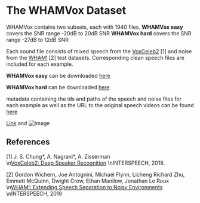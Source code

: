 # The WHAMVox Dataset

WHAMVox contains two subsets, each with 1940 files. 
**WHAMVox easy** covers the SNR range -20dB to 20dB SNR
**WHAMVox hard** covers the SNR range -27dB to 12dB SNR

Each sound file consists of mixed speech from the [VoxCeleb2](https://www.robots.ox.ac.uk/~vgg/data/voxceleb/vox2.html) \[1] and noise from the [WHAM!](https://wham.whisper.ai/) \[2] test datasets. Corresponding clean speech files are included for each example.

**WHAMVox easy** can be downloaded [here](https://github.com/yossing-audatic/noisy_speech_test_sets/blob/main/WHAMVox/WHAMVox_easy.zip)

**WHAMVox hard** can be downloaded [here](https://github.com/yossing-audatic/noisy_speech_test_sets/blob/main/WHAMVox/WHAMVox_hard.zip)

metadata containing the ids and paths of the speech and noise files for each example as well as the URL to the original speech videos can be found [here](https://github.com/yossing-audatic/noisy_speech_test_sets/blob/main/WHAMVox/WHAMVox_test.csv)

[Link](url) and ![Image](src)

## References

[1]  J. S. Chung*, A. Nagrani*, A. Zisserman  
\n[VoxCeleb2: Deep Speaker Recognition](https://www.robots.ox.ac.uk/~vgg/publications/2018/Chung18a/chung18a.pdf)
\nINTERSPEECH, 2018.

[2] Gordon Wichern, Joe Antognini, Michael Flynn, Licheng Richard Zhu, Emmett McQuinn, Dwight Crow, Ethan Manilow, Jonathan Le Roux
\n[WHAM!: Extending Speech Separation to Noisy Environments](https://arxiv.org/pdf/1907.01160.pdf)
\nINTERSPEECH, 2019

